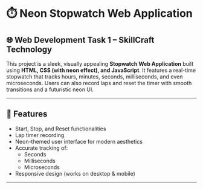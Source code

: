 # ⏱️ Neon Stopwatch Web Application

## 🌐 Web Development Task 1 – SkillCraft Technology

This project is a sleek, visually appealing **Stopwatch Web Application** built using **HTML, CSS (with neon effect), and JavaScript**. It features a real-time stopwatch that tracks hours, minutes, seconds, milliseconds, and even microseconds. Users can also record laps and reset the timer with smooth transitions and a futuristic neon UI.

---

## 🚀 Features

- Start, Stop, and Reset functionalities
- Lap timer recording
- Neon-themed user interface for modern aesthetics
- Accurate tracking of:
  - Seconds
  - Milliseconds
  - Microseconds
- Responsive design (works on desktop & mobile)

---
